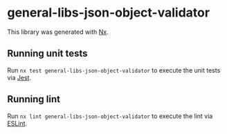 # general-libs-json-object-validator

This library was generated with [Nx](https://nx.dev).

## Running unit tests

Run `nx test general-libs-json-object-validator` to execute the unit tests via [Jest](https://jestjs.io).

## Running lint

Run `nx lint general-libs-json-object-validator` to execute the lint via [ESLint](https://eslint.org/).
